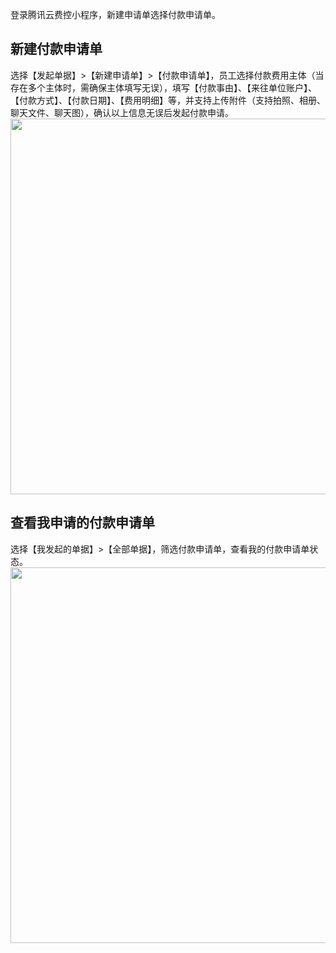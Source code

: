 登录腾讯云费控小程序，新建申请单选择付款申请单。
## 新建付款申请单
选择【发起单据】>【新建申请单】>【付款申请单】，员工选择付款费用主体（当存在多个主体时，需确保主体填写无误），填写【付款事由】、【来往单位账户】、【付款方式】、【付款日期】、【费用明细】等，并支持上传附件（支持拍照、相册、聊天文件、聊天图），确认以上信息无误后发起付款申请。
<img src="https://main.qcloudimg.com/raw/cdea8003d535f69e4a6e95dc0663f80f.png" style="height:601px"></img>             
						 
## 查看我申请的付款申请单
选择【我发起的单据】>【全部单据】，筛选付款申请单，查看我的付款申请单状态。
<img src="https://main.qcloudimg.com/raw/b93180366a9dab0e7d8b0f5b45170c6c.png" style="height:601px"></img>             